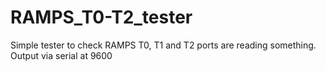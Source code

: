 # RAMPS_T0-T2_tester
Simple tester to check RAMPS T0, T1 and T2 ports are reading something. Output via serial at 9600


